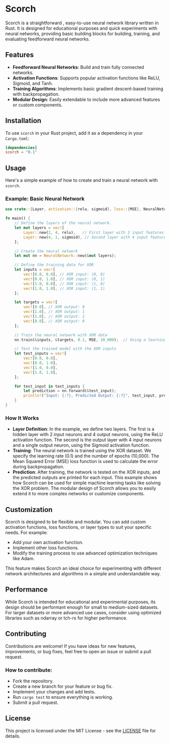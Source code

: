 # Scorch

Scorch is a straightforward , easy-to-use neural network library written in Rust. It is designed for educational purposes and quick experiments with neural networks, providing basic building blocks for building, training, and evaluating feedforward neural networks.

## Features

-   **Feedforward Neural Networks**: Build and train fully connected networks.
-   **Activation Functions**: Supports popular activation functions like ReLU, Sigmoid, and Tanh.
-   **Training Algorithms**: Implements basic gradient descent-based training with backpropagation.
-   **Modular Design**: Easily extendable to include more advanced features or custom components.

## Installation

To use `scorch` in your Rust project, add it as a dependency in your `Cargo.toml`:

```toml
[dependencies]
scorch = "0.1"
```

## Usage

Here's a simple example of how to create and train a neural network with `scorch`.

### Example: Basic Neural Network

```rust
use crate::{Layer, activation::{relu, sigmoid}, loss::{MSE}, NeuralNetwork};

fn main() {
    // Define the layers of the neural network.
    let mut layers = vec![
        Layer::new(2, 4, relu),   // First layer with 2 input features and 4 output features (hidden layer)
        Layer::new(4, 1, sigmoid), // Second layer with 4 input features and 1 output feature (output layer)
    ];

    // Create the neural network
    let mut nn = NeuralNetwork::new(&mut layers);

    // Define the training data for XOR
    let inputs = vec![
        vec![0.0, 0.0], // XOR input: (0, 0)
        vec![0.0, 1.0], // XOR input: (0, 1)
        vec![1.0, 0.0], // XOR input: (1, 0)
        vec![1.0, 1.0], // XOR input: (1, 1)
    ];

    let targets = vec![
        vec![0.0], // XOR output: 0
        vec![1.0], // XOR output: 1
        vec![1.0], // XOR output: 1
        vec![0.0], // XOR output: 0
    ];

    // Train the neural network with XOR data
    nn.train(&inputs, &targets, 0.1, MSE, 10_000);  // Using a learning rate of 0.1 and training for 10,000 epochs

    // Test the trained model with the XOR inputs
    let test_inputs = vec![
        vec![0.0, 0.0],
        vec![0.0, 1.0],
        vec![1.0, 0.0],
        vec![1.0, 1.0],
    ];

    for test_input in test_inputs {
        let prediction = nn.forward(&test_input);
        println!("Input: {:?}, Predicted Output: {:?}", test_input, prediction);
    }
}
```

### How It Works

-   **Layer Definition**: In the example, we define two layers. The first is a hidden layer with 2 input neurons and 4 output neurons, using the ReLU activation function. The second is the output layer with 4 input neurons and a single output neuron, using the Sigmoid activation function.
-   **Training**: The neural network is trained using the XOR dataset. We specify the learning rate (0.1) and the number of epochs (10,000). The Mean Squared Error (MSE) loss function is used to calculate the error during backpropagation.
-   **Prediction**: After training, the network is tested on the XOR inputs, and the predicted outputs are printed for each input.
    This example shows how Scorch can be used for simple machine learning tasks like solving the XOR problem. The modular design of Scorch allows you to easily extend it to more complex networks or customize components.

## Customization

Scorch is designed to be flexible and modular. You can add custom activation functions, loss functions, or layer types to suit your specific needs. For example:

-   Add your own activation function.
-   Implement other loss functions.
-   Modify the training process to use advanced optimization techniques like Adam.

This feature makes Scorch an ideal choice for experimenting with different network architectures and algorithms in a simple and understandable way.

## Performance

While Scorch is intended for educational and experimental purposes, its design should be performant enough for small to medium-sized datasets. For larger datasets or more advanced use cases, consider using optimized libraries such as ndarray or tch-rs for higher performance.

## Contributing

Contributions are welcome! If you have ideas for new features, improvements, or bug fixes, feel free to open an issue or submit a pull request.

### How to contribute:

-   Fork the repository.
-   Create a new branch for your feature or bug fix.
-   Implement your changes and add tests.
-   Run `cargo test` to ensure everything is working.
-   Submit a pull request.

## License

This project is licensed under the MIT License - see the [LICENSE](LICENSE) file for details.
